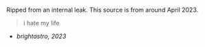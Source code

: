 Ripped from an internal leak.
This source is from around April 2023.
> i hate my life

- _brightastro, 2023_
